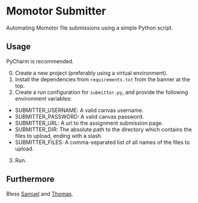 # Momotor Submitter

Automating Momotor file submissions using a simple Python script.

## Usage

PyCharm is recommended.

0. Create a new project (preferably using a virtual environment).
1. Install the dependencies from `requirements.txt` from the banner at the top.
2. Create a run configuration for `submitter.py`, and provide the following environment variables:
* SUBMITTER_USERNAME: A valid canvas username.
* SUBMITTER_PASSWORD: A valid canvas password.
* SUBMITTER_URL: A url to the assignment submission page.
* SUBMITTER_DIR: The absolute path to the directory which contains the files to upload, ending with a slash.
* SUBMITTER_FILES: A comma-separated list of all names of the files to upload.
3. Run.

## Furthermore

Bless [Samuel](https://github.com/justsamuel "Github Account") and [Thomas](https://github.com/PHPirates "Github Account").
